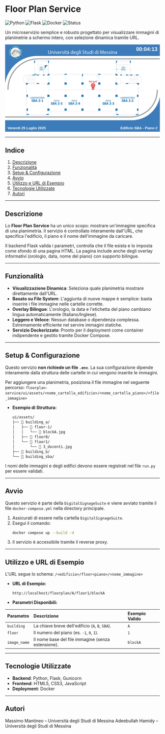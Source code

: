 # Floor Plan Service

![Python](https://img.shields.io/badge/Python-3.11-blue.svg)
![Flask](https://img.shields.io/badge/Flask-2.3-black?logo=flask)
![Docker](https://img.shields.io/badge/Docker-Ready-blue?logo=docker)
![Status](https://img.shields.io/badge/Status-Production-brightgreen)

Un microservizio semplice e robusto progettato per visualizzare immagini di planimetrie a schermo intero, con selezione dinamica tramite URL.

![Showcase del Servizio](https://github.com/Mantineo-Massimo/DigitalSignageSuite/blob/master/docs/floorplan-showcase.png?raw=true)

---

## Indice

1.  [Descrizione](#-descrizione)
2.  [Funzionalità](#-funzionalità)
3.  [Setup & Configurazione](#-setup&configurazione)
4.  [Avvio](#-avvio)
5.  [Utilizzo e URL di Esempio](#-utilizzo-e-url-di-esempio)
6.  [Tecnologie Utilizzate](#-tecnologie-utilizzate)
7.  [Autori](#️-autori)

---

## Descrizione

Lo **Floor Plan Service** ha un unico scopo: mostrare un'immagine specifica di una planimetria. Il servizio è controllato interamente dall'URL, che specifica l'edificio, il piano e il nome dell'immagine da caricare.

Il backend Flask valida i parametri, controlla che il file esista e lo imposta come sfondo di una pagina HTML. La pagina include anche degli overlay informativi (orologio, data, nome del piano) con supporto bilingue.

---

## Funzionalità

* **Visualizzazione Dinamica**: Seleziona quale planimetria mostrare direttamente dall'URL.
* **Basato su File System**: L'aggiunta di nuove mappe è semplice: basta inserire i file immagine nelle cartelle corrette.
* **Overlay Bilingue**: L'orologio, la data e l'etichetta del piano cambiano lingua automaticamente (Italiano/Inglese).
* **Leggero e Veloce**: Nessun database o dipendenza complessa. Estremamente efficiente nel servire immagini statiche.
* **Servizio Dockerizzato**: Pronto per il deployment come container indipendente e gestito tramite Docker Compose.

---

## Setup & Configurazione

Questo servizio **non richiede un file `.env`**. La sua configurazione dipende interamente dalla struttura delle cartelle in cui vengono inserite le immagini.

Per aggiungere una planimetria, posiziona il file immagine nel seguente percorso:
`floorplan-service/ui/assets/<nome_cartella_edificio>/<nome_cartella_piano>/<file_immagine>`

* **Esempio di Struttura:**
    ```
    ui/assets/
    ├── 📂 building_a/
    │   ├── 📂 floor-1/
    │   │   └── 📄 blockA.jpg
    │   ├── 📂 floor0/
    │   └── 📂 floor1/
    │       └── 📄 3_docenti.jpg
    ├── 📂 building_b/
    └── 📂 building_sba/
    ```

I nomi delle immagini e degli edifici devono essere registrati nel file `run.py` per essere validati.

---

## Avvio

Questo servizio è parte della `DigitalSignageSuite` e viene avviato tramite il file `docker-compose.yml` nella directory principale.

1.  Assicurati di essere nella cartella `DigitalSignageSuite`.
2.  Esegui il comando:
    ```bash
    docker compose up --build -d
    ```
3.  Il servizio è accessibile tramite il reverse proxy.

---

## Utilizzo e URL di Esempio

L'URL segue lo schema: `/<edificio>/floor<piano>/<nome_immagine>`

* **URL di Esempio:**
    ```
    http://localhost/floorplan/A/floor1/blockA
    ```

* **Parametri Disponibili:**

| Parametro      | Descrizione                                                              | Esempio Valido |
| :------------- | :----------------------------------------------------------------------- | :------------- |
| `building`     | La chiave breve dell'edificio (`A`, `B`, `SBA`).                         | `A`            |
| `floor`        | Il numero del piano (es. `-1`, `0`, `1`).                                | `1`            |
| `image_name`   | Il nome base del file immagine (senza estensione).                       | `blockA`       |

---

## Tecnologie Utilizzate

* **Backend**: Python, Flask, Gunicorn
* **Frontend**: HTML5, CSS3, JavaScript
* **Deployment**: Docker

---

## Autori

Massimo Mantineo – Università degli Studi di Messina
Adeebullah Hamidy – Università degli Studi di Messina
